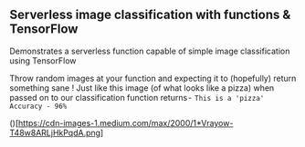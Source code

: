 ## Serverless image classification with functions & TensorFlow

Demonstrates a serverless function capable of simple image classification using TensorFlow

Throw random images at your function and expecting it to (hopefully) return something sane !
Just like this image (of what looks like a pizza) when passed on to our classification function returns -  `This is a 'pizza' Accuracy - 96%`

()[https://cdn-images-1.medium.com/max/2000/1*Vrayow-T48w8ARLjHkPqdA.png]